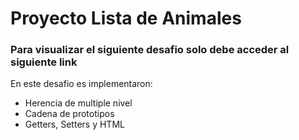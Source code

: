 # Proyecto Lista de Animales
### Para visualizar el siguiente desafio solo debe acceder al siguiente link

En este desafio es implementaron:
- Herencia de multiple nivel
- Cadena de prototipos
- Getters, Setters y HTML
